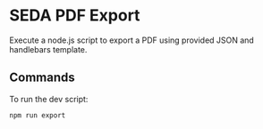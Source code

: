 # SEDA PDF Export

Execute a node.js script to export a PDF using provided JSON and handlebars template.

## Commands

To run the dev script:

```
npm run export
```
